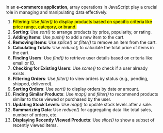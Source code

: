 In an __e-commerce application__, array operations in JavaScript play a crucial role in managing and manipulating data effectively.<br />
1. <mark>Filtering<mark/>: Use _filter()_ to display products based on specific criteria like price range, category, or brand.<br />
2. __Sorting__: Use _sort()_ to arrange products by price, popularity, or rating.<br />
3. __Adding Items__: Use _push()_ to add a new item to the cart.<br />
4. __Removing Items__: Use _splice()_ or _filter()_ to remove an item from the cart.<br />
5. __Calculating Totals__: Use _reduce()_ to calculate the total price of items in the cart.<br />
6. __Finding Users__: Use _find()_ to retrieve user details based on criteria like email or ID.<br />
7. __Checking for Existing Users__: Use _some()_ to check if a user already exists.<br />
8. __Filtering Orders__: Use _filter()_ to view orders by status (e.g., pending, shipped, delivered).<br />
9. __Sorting Orders__: Use _sort()_ to display orders by date or amount.<br />
10. __Finding Similar Products__: Use _map()_ and _filter()_ to recommend products similar to those viewed or purchased by the user.<br />
11. __Updating Stock Levels__: Use _map()_ to update stock levels after a sale.<br />
12. __Summarizing Data__: Use _reduce()_ for aggregating data like total sales, number of orders, etc.<br />
13. __Displaying Recently Viewed Products__: Use _slice()_ to show a subset of recently viewed items.
 
 
